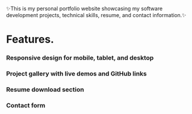 ✨This is my personal portfolio website showcasing my software development projects, technical skills, resume, and contact information.✨

# Features.

### Responsive design for mobile, tablet, and desktop

### Project gallery with live demos and GitHub links

### Resume download section

### Contact form
